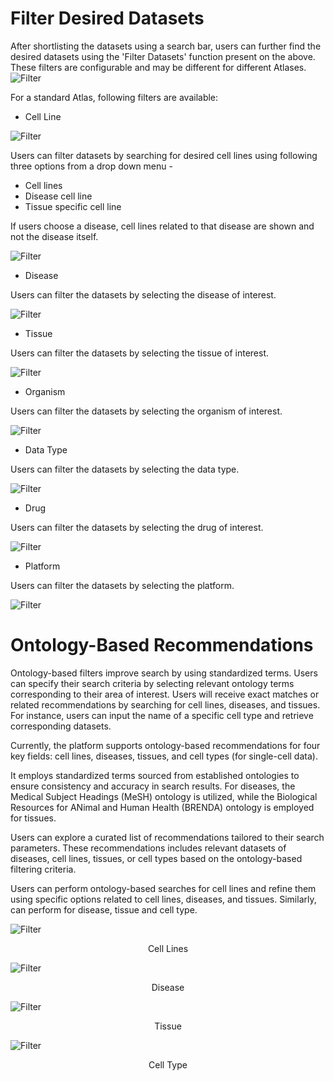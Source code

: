 # Filter Desired Datasets


After shortlisting the datasets using a search bar, users can further find the desired datasets using the 'Filter Datasets' function present on the above. These filters are configurable and may be different for different Atlases.
![Filter](../img/OmixAtlas-Images/filetdatasets.png) 

For a standard Atlas, following filters are available:

- Cell Line

![Filter](../img/OmixAtlas-Images/celline.png)

Users can filter datasets by searching for desired cell lines using following three options from a drop down menu -

- Cell lines
- Disease cell line
- Tissue specific cell line

If users choose a disease, cell lines related to that disease are shown and not the disease itself.

![Filter](../img/OmixAtlas-Images/Celline2.png)


- Disease

Users can filter the datasets by selecting the disease of interest.

![Filter](../img/OmixAtlas-Images/disease.png)


- Tissue

Users can filter the datasets by selecting the tissue of interest.

![Filter](../img/OmixAtlas-Images/Tissue.png)


- Organism

Users can filter the datasets by selecting the organism of interest.

![Filter](../img/OmixAtlas-Images/oragnisms.png)

- Data Type

Users can filter the datasets by selecting the data type.

![Filter](../img/OmixAtlas-Images/datatype.png)

- Drug

Users can filter the datasets by selecting the drug of interest.

![Filter](../img/OmixAtlas-Images/drug.png)

- Platform

Users can filter the datasets by selecting the platform.

![Filter](../img/OmixAtlas-Images/Platform.png)


# Ontology-Based Recommendations

Ontology-based filters improve search by using standardized terms. Users can specify their search criteria by selecting relevant ontology terms corresponding to their area of interest. Users will receive exact matches or related recommendations by searching for cell lines, diseases, and tissues. For instance, users can input the name of a specific cell type and retrieve corresponding datasets.

Currently, the platform supports ontology-based recommendations for four key fields: cell lines, diseases, tissues, and cell types (for single-cell data). 

It employs standardized terms sourced from established ontologies to ensure consistency and accuracy in search results. For diseases, the Medical Subject Headings (MeSH) ontology is utilized, while the Biological Resources for ANimal and Human Health (BRENDA) ontology is employed for tissues. 

Users can explore a curated list of recommendations tailored to their search parameters. These recommendations includes relevant datasets of diseases, cell lines, tissues, or cell types based on the ontology-based filtering criteria.

Users can perform ontology-based searches for cell lines and refine them using specific options related to cell lines, diseases, and tissues. Similarly, can perform for disease, tissue and cell type.

![Filter](../img/OmixAtlas-Images/cellinefilter.png)  <center> Cell Lines</center>


![Filter](../img/OmixAtlas-Images/dieaseonto.png)  <center> Disease</center>


![Filter](../img/OmixAtlas-Images/tissueonto.png)  <center> Tissue</center>


![Filter](../img/OmixAtlas-Images/celltypeonto.png)  <center> Cell Type</center>

